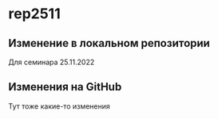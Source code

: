 ﻿# rep2511
 
 ## Изменение в локальном репозитории

Для семинара 25.11.2022

## Изменения на GitHub

Тут тоже какие-то изменения
